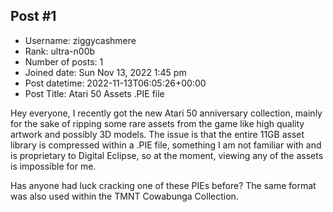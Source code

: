 ## Post #1
- Username: ziggycashmere
- Rank: ultra-n00b
- Number of posts: 1
- Joined date: Sun Nov 13, 2022 1:45 pm
- Post datetime: 2022-11-13T06:05:26+00:00
- Post Title: Atari 50 Assets .PIE file

Hey everyone, I recently got the new Atari 50 anniversary collection, mainly for the sake of ripping some rare assets from the game like high quality artwork and possibly 3D models. The issue is that the entire 11GB asset library is compressed within a .PIE file, something I am not familiar with and is proprietary to Digital Eclipse, so at the moment, viewing any of the assets is impossible for me.

Has anyone had luck cracking one of these PIEs before? The same format was also used within the TMNT Cowabunga Collection.

